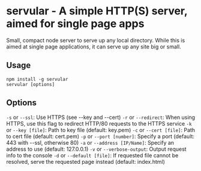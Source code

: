 servular - A simple HTTP(S) server, aimed for single page apps
==============================================================

Small, compact node server to serve up any local directory. While this is aimed
at single page applications, it can serve up any site big or small.

Usage
-----
```
npm install -g servular
servular [options]
```

Options
-------
`-s` or `--ssl`: Use HTTPS (see --key and --cert)
`-r` or `--redirect`: When using HTTPS, use this flag to redirect HTTP/80 requests to the HTTPS service
`-k` or `--key [file]`: Path to key file (default: key.pem)
`-c` or `--cert [file]`: Path to cert file (default: cert.pem)
`-p` or `--port [number]`: Specify a port (default: 443 with --ssl, otherwise 80)
`-a` or `--address [IP/Name]`: Specify an address to use (default: 127.0.0.1)
`-v` or `--verbose-output`: Output request info to the console
`-d` or `--default [file]`: If requested file cannot be resolved, serve the requested page instead (default: index.html)